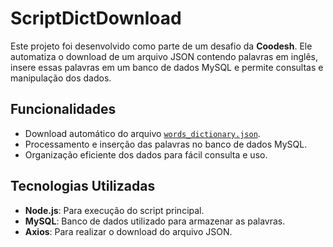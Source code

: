 # ScriptDictDownload

Este projeto foi desenvolvido como parte de um desafio da **Coodesh**. Ele automatiza o download de um arquivo JSON contendo palavras em inglês, insere essas palavras em um banco de dados MySQL e permite consultas e manipulação dos dados.

## Funcionalidades

- Download automático do arquivo [`words_dictionary.json`](https://github.com/dwyl/english-words/blob/master/words_dictionary.json).
- Processamento e inserção das palavras no banco de dados MySQL.
- Organização eficiente dos dados para fácil consulta e uso.

## Tecnologias Utilizadas

- **Node.js**: Para execução do script principal.
- **MySQL**: Banco de dados utilizado para armazenar as palavras.
- **Axios**: Para realizar o download do arquivo JSON.
